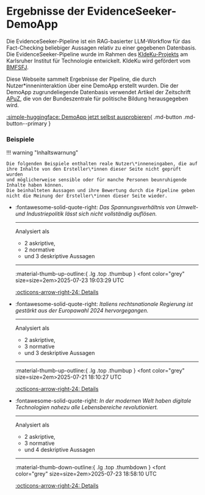 
# Ergebnisse der EvidenceSeeker-DemoApp

Die EvidenceSeeker-Pipeline ist ein RAG-basierter LLM-Workflow für das Fact-Checking beliebiger Aussagen relativ zu einer gegebenen Datenbasis. Die EvidenceSeeker-Pipeline wurde im Rahmen des [KIdeKu-Projekts](https://compphil2mmae.github.io/research/kideku/) am Karlsruher Institut für Technologie entwickelt. KIdeKu wird gefördert vom [BMFSFJ](https://www.bmbfsfj.bund.de/).

Diese Webseite sammelt Ergebnisse der Pipeline, die durch Nutzer*inneninteraktion über eine DemoApp erstellt wurden. Die der DemoApp zugrundeliegende Datenbasis verwendet Artikel der Zeitschrift [APuZ](https://www.bpb.de/shop/zeitschriften/apuz/), die von der Bundeszentrale für politische Bildung herausgegeben wird.

[:simple-huggingface: DemoApp jetzt selbst ausprobieren](https://huggingface.co/spaces/DebateLabKIT/evidence-seeker-demo){ .md-button .md-button--primary }

### Beispiele

!!! warning "Inhaltswarnung"

    Die folgenden Beispiele enthalten reale Nutzer\*inneneingaben, die auf ihre Inhalte von den Ersteller\*innen dieser Seite nicht geprüft wurden 
    und möglicherweise sensible oder für manche Personen beunruhigende Inhalte haben können. 
    Die beinhalteten Aussagen und ihre Bewertung durch die Pipeline geben nicht die Meinung der Ersteller\*innen dieser Seite wieder.

<div class="grid cards" markdown>


-   :fontawesome-solid-quote-right:  _Das Spannungsverhältnis von Umwelt- und Industriepolitik lässt sich nicht vollständig auflösen._

    ---

    Analysiert als

    - 2 askriptive,
    - 2 normative
    - und 3 deskriptive Aussagen

    ---
    
    :material-thumb-up-outline:{ .lg .top .thumbup } <font color="grey" size=size=2em>2025-07-23 19:03:29 UTC</font>
    

    [:octicons-arrow-right-24: Details](results/result_251d70a5-9ece-4e6d-bf8a-7e41f052445b)


-   :fontawesome-solid-quote-right:  _Italiens rechtsnationale Regierung ist gestärkt aus der Europawahl 2024 hervorgegangen._

    ---

    Analysiert als

    - 2 askriptive,
    - 3 normative
    - und 3 deskriptive Aussagen

    ---
    
    :material-thumb-up-outline:{ .lg .top .thumbup } <font color="grey" size=size=2em>2025-07-21 18:10:27 UTC</font>
    

    [:octicons-arrow-right-24: Details](results/result_7913e354-1bde-4784-9a26-e0a471b08ae9)


-   :fontawesome-solid-quote-right:  _In der modernen Welt haben digitale Technologien nahezu alle Lebensbereiche revolutioniert._

    ---

    Analysiert als

    - 2 askriptive,
    - 3 normative
    - und 4 deskriptive Aussagen

    ---
    
    :material-thumb-down-outline:{ .lg .top .thumbdown } <font color="grey" size=size=2em>2025-07-23 18:58:10 UTC</font>
    

    [:octicons-arrow-right-24: Details](results/result_d4b8c590-aad4-4ba5-b9c5-861e5dc8a662)


</div>